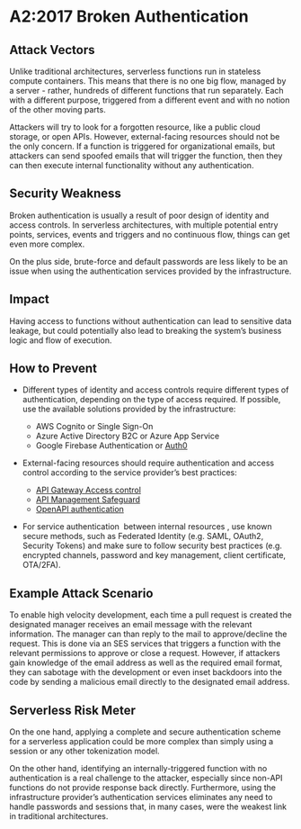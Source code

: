 # A2:2017 Broken Authentication
## Attack Vectors
Unlike traditional architectures, serverless functions run in stateless compute containers. This means that
there is no one big flow, managed by a server - rather, hundreds of different functions that run separately.
Each with a different purpose, triggered from a different event and with no notion of the other moving parts.

Attackers will try to look for a forgotten resource, like a public cloud storage, or open APIs. However,
external-facing resources should not be the only concern. If a function is triggered for organizational emails,
but attackers can send spoofed emails that will trigger the function, then they can then execute internal
functionality without any authentication.

## Security Weakness
Broken authentication is usually a result of poor design of identity and access controls. In serverless
architectures, with multiple potential entry points, services, events and triggers and no continuous flow,
things can get even more complex.

On the plus side, brute-force and default passwords are less likely to be an issue when using the
authentication services provided by the infrastructure.

## Impact
Having access to functions without authentication can lead to sensitive data leakage, but could potentially
also lead to breaking the system’s business logic and flow of execution.

## How to Prevent
- Different types of identity and access controls require different types of authentication, depending on
the type of access required. If possible, use the available solutions provided by the infrastructure:

    - AWS Cognito or Single Sign-On
    - Azure Active Directory B2C or Azure App Service
    - Google Firebase Authentication or ​[Auth0](https://auth0.com/docs/integrations/google-cloud-platform)
- External-facing resources should require authentication and access control according to the service
provider’s best practices:
    - [API Gateway Access control](https://docs.aws.amazon.com/apigateway/latest/developerguide/apigateway-control-access-to-api.html)
    - [API Management Safeguard](https://www.red-gate.com/simple-talk/cloud/cloud-development/azure-api-management-part-2-safeguarding-your-api/)
    - [OpenAPI authentication](https://cloud.google.com/endpoints/docs/openapi/authenticating-users)

- For service authentication ​ between internal resources​ , use known secure methods, such as Federated
Identity (e.g. SAML, OAuth2, Security Tokens) and make sure to follow security best practices (e.g.
encrypted channels, password and key management, client certificate, OTA/2FA).

## Example Attack Scenario
To enable high velocity development, each time a pull request is created the designated manager receives an
email message with the relevant information. The manager can than reply to the mail to approve/decline the
request. This is done via an SES services that triggers a function with the relevant permissions to approve or
close a request. However, if attackers gain knowledge of the email address as well as the required email
format, they can sabotage with the development or even inset backdoors into the code by sending a
malicious email directly to the designated email address.
<image>

## Serverless Risk Meter
On the one hand, applying a complete and secure authentication scheme for a serverless application could be
more complex than simply using a session or any other tokenization model.

On the other hand, identifying an internally-triggered function with no authentication is a real challenge to
the attacker, especially since non-API functions do not provide response back directly. Furthermore, using the
infrastructure provider’s authentication services eliminates any need to handle passwords and sessions that,
in many cases, were the weakest link in traditional architectures.